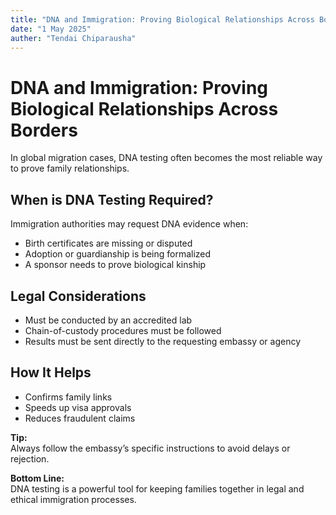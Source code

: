 ```yaml
---
title: "DNA and Immigration: Proving Biological Relationships Across Borders"
date: "1 May 2025"
auther: "Tendai Chiparausha"
---
```


# DNA and Immigration: Proving Biological Relationships Across Borders

In global migration cases, DNA testing often becomes the most reliable way to prove family relationships.

## When is DNA Testing Required?

Immigration authorities may request DNA evidence when:
- Birth certificates are missing or disputed
- Adoption or guardianship is being formalized
- A sponsor needs to prove biological kinship

## Legal Considerations
- Must be conducted by an accredited lab
- Chain-of-custody procedures must be followed
- Results must be sent directly to the requesting embassy or agency

## How It Helps
- Confirms family links
- Speeds up visa approvals
- Reduces fraudulent claims

**Tip:**  
Always follow the embassy’s specific instructions to avoid delays or rejection.

**Bottom Line:**  
DNA testing is a powerful tool for keeping families together in legal and ethical immigration processes.
